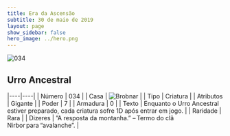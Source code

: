```yaml
---
title: Era da Ascensão
subtitle: 30 de maio de 2019
layout: page
show_sidebar: false
hero_image: ../hero.png
---
```


![034](https://cdn.keyforgegame.com/media/card_front/pt/435_034_78CR5C33X5CJ_pt.png)

## Urro Ancestral

|----|----|
| Número | 034 |
| Casa | ![Brobnar](https://archonarcana.com/images/thumb/e/e0/Brobnar.png/22px-Brobnar.png "Brobnar") |
| Tipo | Criatura |
| Atributos | Gigante |
| Poder | 7 |
| Armadura | 0 |
| Texto | Enquanto o Urro Ancestral estiver preparado, cada criatura sofre 1D após entrar em jogo. |
| Raridade | Rara |
| Dizeres | ”A resposta da montanha.”  – Termo do clã Nirbor para “avalanche”. |
